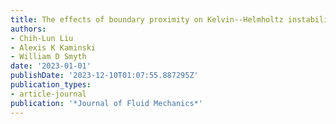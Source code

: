 ```yaml
---
title: The effects of boundary proximity on Kelvin--Helmholtz instability and turbulence
authors:
- Chih-Lun Liu
- Alexis K Kaminski
- William D Smyth
date: '2023-01-01'
publishDate: '2023-12-10T01:07:55.887295Z'
publication_types:
- article-journal
publication: '*Journal of Fluid Mechanics*'
---
```

